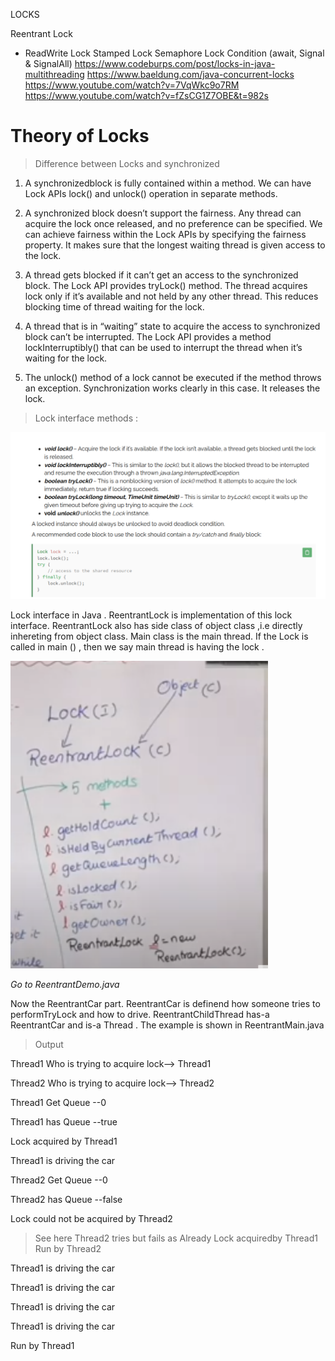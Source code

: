 LOCKS

Reentrant Lock
- ReadWrite Lock
Stamped Lock
Semaphore Lock
Condition (await, Signal & SignalAll)
https://www.codeburps.com/post/locks-in-java-multithreading
https://www.baeldung.com/java-concurrent-locks
https://www.youtube.com/watch?v=7VqWkc9o7RM
https://www.youtube.com/watch?v=fZsCG1Z7OBE&t=982s





# Theory of Locks

> Difference between Locks and synchronized

1. A synchronizedblock is fully contained within a method. We can have Lock APIs lock() and unlock() operation in separate methods.
2. A synchronized block doesn’t support the fairness. Any thread can acquire the lock once released, and no preference can be specified. We can achieve fairness within the Lock APIs by specifying the fairness property. It makes sure that the longest waiting thread is given access to the lock.
3. A thread gets blocked if it can’t get an access to the synchronized block. The Lock API provides tryLock() method. The thread acquires lock only if it’s available and not held by any other thread. This reduces blocking time of thread waiting for the lock.
4. A thread that is in “waiting” state to acquire the access to synchronized block can’t be interrupted. The Lock API provides a method lockInterruptibly() that can be used to interrupt the thread when it’s waiting for the lock.

5. The unlock() method of a lock cannot be executed if the method throws an exception. Synchronization works clearly in this case. It releases the lock.


> Lock interface methods : 

![image](LC2.png)





Lock interface in Java . ReentrantLock is implementation of this lock interface. ReentrantLock also has side class of object class ,i.e directly inhereting from object class.
Main class is the main thread. If the Lock is called in main () , then we say main thread is having the lock .


![image](LC1.png)


*Go to ReentrantDemo.java*

Now the ReentrantCar part.
ReentrantCar is definend how someone tries to performTryLock and how to drive.
ReentrantChildThread has-a ReentrantCar and is-a Thread .
The example is shown in ReentrantMain.java
>Output

Thread1 Who is trying to acquire lock--> Thread1 

Thread2 Who is trying to acquire lock--> Thread2

Thread1 Get Queue --0

Thread1 has Queue --true

Lock acquired by Thread1

Thread1 is driving the car

Thread2 Get Queue --0

Thread2 has Queue --false

Lock could not be acquired by Thread2
> See here Thread2 tries but fails as Already Lock acquiredby Thread1
Run by Thread2

Thread1 is driving the car

Thread1 is driving the car

Thread1 is driving the car

Thread1 is driving the car

Run by Thread1